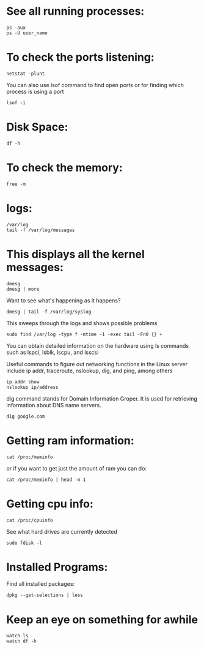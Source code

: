 # See all running processes:
```
ps -aux
ps -U user_name
```

# To check the ports listening:

```
netstat -plunt
```
You can also use lsof command to find open ports or for finding which process is using a port
```
lsof -i
```

# Disk Space: 
```
df -h
```

# To check the memory:
```
free -m
```

# logs:
```
/var/log
tail -f /var/log/messages
```

# This displays all the kernel messages:
```
dmesg 
dmesg | more 
```
Want to see what's happening as it happens? 
```
dmesg | tail -f /var/log/syslog
```
This sweeps through the logs and shows possible problems
```
sudo find /var/log -type f -mtime -1 -exec tail -Fn0 {} +
```

You can obtain detailed information on the hardware using ls commands such as lspci, lsblk, lscpu, and lsscsi

Useful commands to figure out networking functions in the Linux server include ip addr, traceroute, nslookup, dig, and ping, among others
```
ip addr show
nslookup ip/address
```
dig command stands for Domain Information Groper. It is used for retrieving information about DNS name servers.
```
dig google.com
```

# Getting ram information:
```
cat /proc/meminfo
```
or if you want to get just the amount of ram you can do:
```
cat /proc/meminfo | head -n 1
```

# Getting cpu info:
```
cat /proc/cpuinfo
```
See what hard drives are currently detected
```
sudo fdisk -l
```

# Installed Programs:
Find all installed packages:
```
dpkg --get-selections | less
```

# Keep an eye on something for awhile
```
watch ls
watch df -h
```


